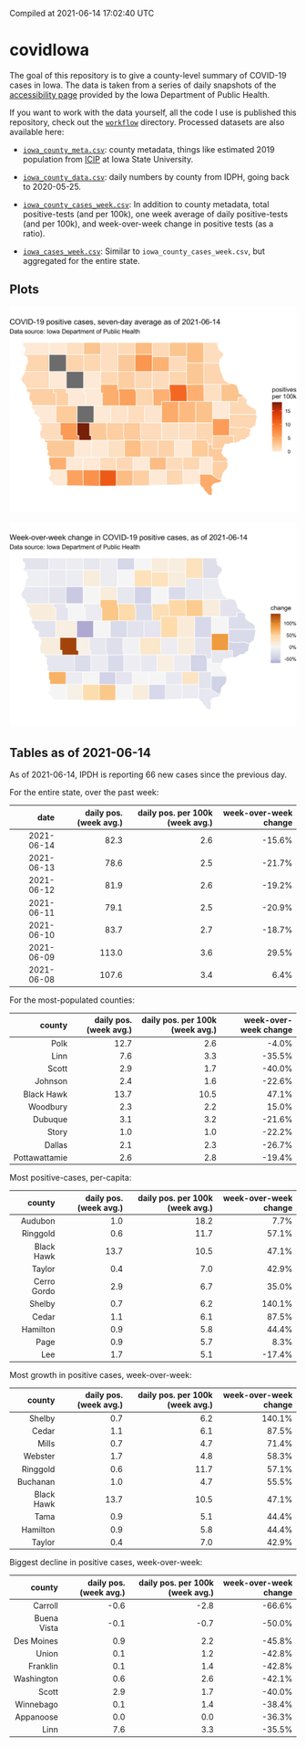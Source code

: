 Compiled at 2021-06-14 17:02:40 UTC

<!-- README.md is generated from README.Rmd. Please edit that file -->

# covidIowa

<!-- badges: start -->

<!-- badges: end -->

The goal of this repository is to give a county-level summary of
COVID-19 cases in Iowa. The data is taken from a series of daily
snapshots of the [accessibility
page](https://coronavirus.iowa.gov/pages/access) provided by the Iowa
Department of Public Health.

If you want to work with the data yourself, all the code I use is
published this repository, check out the [`workflow`](workflow)
directory. Processed datasets are also available here:

  - [`iowa_county_meta.csv`](https://raw.githubusercontent.com/ijlyttle/covidIowa/master/workflow/data/99-publish/iowa_county_meta.csv):
    county metadata, things like estimated 2019 population from
    [ICIP](https://www.icip.iastate.edu/tables/population/counties-estimates)
    at Iowa State University.

  - [`iowa_county_data.csv`](https://raw.githubusercontent.com/ijlyttle/covidIowa/master/workflow/data/99-publish/iowa_county_data.csv):
    daily numbers by county from IDPH, going back to 2020-05-25.

  - [`iowa_county_cases_week.csv`](https://raw.githubusercontent.com/ijlyttle/covidIowa/master/workflow/data/99-publish/iowa_county_data.csv):
    In addition to county metadata, total positive-tests (and per 100k),
    one week average of daily positive-tests (and per 100k), and
    week-over-week change in positive tests (as a ratio).

  - [`iowa_cases_week.csv`](https://raw.githubusercontent.com/ijlyttle/covidIowa/master/workflow/data/99-publish/iowa_cases_week.csv):
    Similar to `iowa_county_cases_week.csv`, but aggregated for the
    entire state.

## Plots

![](workflow/data/99-publish/iowa_cases.png)

![](workflow/data/99-publish/iowa_change.png)

## Tables as of 2021-06-14

As of 2021-06-14, IPDH is reporting 66 new cases since the previous day.

For the entire state, over the past week:

|       date | daily pos. (week avg.) | daily pos. per 100k (week avg.) | week-over-week change |
| ---------: | ---------------------: | ------------------------------: | --------------------: |
| 2021-06-14 |                   82.3 |                             2.6 |               \-15.6% |
| 2021-06-13 |                   78.6 |                             2.5 |               \-21.7% |
| 2021-06-12 |                   81.9 |                             2.6 |               \-19.2% |
| 2021-06-11 |                   79.1 |                             2.5 |               \-20.9% |
| 2021-06-10 |                   83.7 |                             2.7 |               \-18.7% |
| 2021-06-09 |                  113.0 |                             3.6 |                 29.5% |
| 2021-06-08 |                  107.6 |                             3.4 |                  6.4% |

For the most-populated counties:

|        county | daily pos. (week avg.) | daily pos. per 100k (week avg.) | week-over-week change |
| ------------: | ---------------------: | ------------------------------: | --------------------: |
|          Polk |                   12.7 |                             2.6 |                \-4.0% |
|          Linn |                    7.6 |                             3.3 |               \-35.5% |
|         Scott |                    2.9 |                             1.7 |               \-40.0% |
|       Johnson |                    2.4 |                             1.6 |               \-22.6% |
|    Black Hawk |                   13.7 |                            10.5 |                 47.1% |
|      Woodbury |                    2.3 |                             2.2 |                 15.0% |
|       Dubuque |                    3.1 |                             3.2 |               \-21.6% |
|         Story |                    1.0 |                             1.0 |               \-22.2% |
|        Dallas |                    2.1 |                             2.3 |               \-26.7% |
| Pottawattamie |                    2.6 |                             2.8 |               \-19.4% |

Most positive-cases, per-capita:

|      county | daily pos. (week avg.) | daily pos. per 100k (week avg.) | week-over-week change |
| ----------: | ---------------------: | ------------------------------: | --------------------: |
|     Audubon |                    1.0 |                            18.2 |                  7.7% |
|    Ringgold |                    0.6 |                            11.7 |                 57.1% |
|  Black Hawk |                   13.7 |                            10.5 |                 47.1% |
|      Taylor |                    0.4 |                             7.0 |                 42.9% |
| Cerro Gordo |                    2.9 |                             6.7 |                 35.0% |
|      Shelby |                    0.7 |                             6.2 |                140.1% |
|       Cedar |                    1.1 |                             6.1 |                 87.5% |
|    Hamilton |                    0.9 |                             5.8 |                 44.4% |
|        Page |                    0.9 |                             5.7 |                  8.3% |
|         Lee |                    1.7 |                             5.1 |               \-17.4% |

Most growth in positive cases, week-over-week:

|     county | daily pos. (week avg.) | daily pos. per 100k (week avg.) | week-over-week change |
| ---------: | ---------------------: | ------------------------------: | --------------------: |
|     Shelby |                    0.7 |                             6.2 |                140.1% |
|      Cedar |                    1.1 |                             6.1 |                 87.5% |
|      Mills |                    0.7 |                             4.7 |                 71.4% |
|    Webster |                    1.7 |                             4.8 |                 58.3% |
|   Ringgold |                    0.6 |                            11.7 |                 57.1% |
|   Buchanan |                    1.0 |                             4.7 |                 55.5% |
| Black Hawk |                   13.7 |                            10.5 |                 47.1% |
|       Tama |                    0.9 |                             5.1 |                 44.4% |
|   Hamilton |                    0.9 |                             5.8 |                 44.4% |
|     Taylor |                    0.4 |                             7.0 |                 42.9% |

Biggest decline in positive cases, week-over-week:

|      county | daily pos. (week avg.) | daily pos. per 100k (week avg.) | week-over-week change |
| ----------: | ---------------------: | ------------------------------: | --------------------: |
|     Carroll |                  \-0.6 |                           \-2.8 |               \-66.6% |
| Buena Vista |                  \-0.1 |                           \-0.7 |               \-50.0% |
|  Des Moines |                    0.9 |                             2.2 |               \-45.8% |
|       Union |                    0.1 |                             1.2 |               \-42.8% |
|    Franklin |                    0.1 |                             1.4 |               \-42.8% |
|  Washington |                    0.6 |                             2.6 |               \-42.1% |
|       Scott |                    2.9 |                             1.7 |               \-40.0% |
|   Winnebago |                    0.1 |                             1.4 |               \-38.4% |
|   Appanoose |                    0.0 |                             0.0 |               \-36.3% |
|        Linn |                    7.6 |                             3.3 |               \-35.5% |
